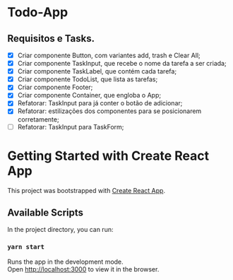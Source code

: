 # Todo-App

## Requisitos e Tasks.

- [X] Criar componente Button, com variantes add, trash e Clear All;
- [X] Criar componente TaskInput, que recebe o nome da tarefa a ser criada;
- [X] Criar componente TaskLabel, que contém cada tarefa;
- [X] Criar componente TodoList, que lista as tarefas;
- [X] Criar componente Footer;
- [X] Criar componente Container, que engloba o App;
- [X] Refatorar: TaskInput para já conter o botão de adicionar;
- [X] Refatorar: estilizações dos componentes para se posicionarem corretamente;
- [ ] Refatorar: TaskInput para TaskForm;

# Getting Started with Create React App

This project was bootstrapped with [Create React App](https://github.com/facebook/create-react-app).

## Available Scripts

In the project directory, you can run:

### `yarn start`

Runs the app in the development mode.\
Open [http://localhost:3000](http://localhost:3000) to view it in the browser.

